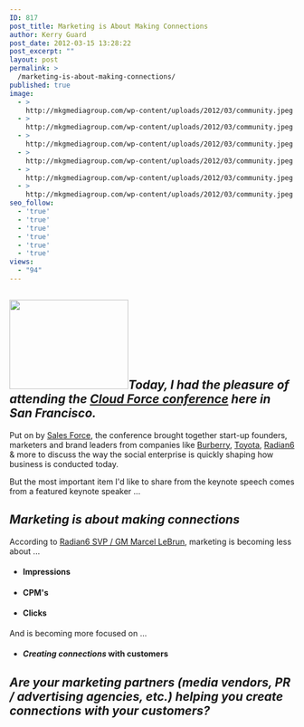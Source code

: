```yaml
---
ID: 817
post_title: Marketing is About Making Connections
author: Kerry Guard
post_date: 2012-03-15 13:28:22
post_excerpt: ""
layout: post
permalink: >
  /marketing-is-about-making-connections/
published: true
image:
  - >
    http://mkgmediagroup.com/wp-content/uploads/2012/03/community.jpeg
  - >
    http://mkgmediagroup.com/wp-content/uploads/2012/03/community.jpeg
  - >
    http://mkgmediagroup.com/wp-content/uploads/2012/03/community.jpeg
  - >
    http://mkgmediagroup.com/wp-content/uploads/2012/03/community.jpeg
  - >
    http://mkgmediagroup.com/wp-content/uploads/2012/03/community.jpeg
  - >
    http://mkgmediagroup.com/wp-content/uploads/2012/03/community.jpeg
seo_follow:
  - 'true'
  - 'true'
  - 'true'
  - 'true'
  - 'true'
  - 'true'
views:
  - "94"
---
```

<h2><img class="alignleft  wp-image-818" title="making-connections" src="http://mkgmediagroup.com/wp-content/uploads/2012/03/making-connections-300x225.jpg" alt="" width="210" height="158" /><em>Today, I had the pleasure of attending the <a href="http://www.salesforce.com/events/details/cf12-sf/registration.jsp" target="_blank">Cloud Force conference</a> here in San Francisco.</em></h2>
Put on by <a href="http://salesforce.com" target="_blank">Sales Force</a>, the conference brought together start-up founders, marketers and brand leaders from companies like <a href="http://burberry.com" target="_blank">Burberry</a>, <a href="http://toyota.com" target="_blank">Toyota</a>, <a href="http://radian6.com" target="_blank">Radian6</a> &amp; more to discuss the way the social enterprise is quickly shaping how business is conducted today.

But the most important item I'd like to share from the keynote speech comes from a featured keynote speaker ...
<h2><em>Marketing is about making connections</em></h2>
According to <a href="https://twitter.com/#!/lebrun" target="_blank">Radian6 SVP / GM Marcel LeBrun</a>, marketing is becoming less about ...
<ul>
	<li>
<h4>Impressions</h4>
</li>
	<li>
<h4>CPM's</h4>
</li>
	<li>
<h4>Clicks</h4>
</li>
</ul>
And is becoming more focused on ...
<ul>
	<li>
<h4><em>Creating connections </em>with customers</h4>
</li>
</ul>
<h2><em>Are your marketing partners (media vendors, PR / advertising agencies, etc.) helping you create connections with your customers?</em></h2>